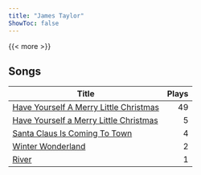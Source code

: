 ```yaml
---
title: "James Taylor"
ShowToc: false
---
```


{{< more >}}

## Songs
Title | Plays 
----- | -----: 
[Have Yourself A Merry Little Christmas](/songs/have-yourself-a-merry-little-christmas) | 49
[Have Yourself a Merry Little Christmas](/songs/have-yourself-a-merry-little-christmas) | 5
[Santa Claus Is Coming To Town](/songs/santa-claus-is-coming-to-town) | 4
[Winter Wonderland](/songs/winter-wonderland) | 2
[River](/songs/river) | 1

